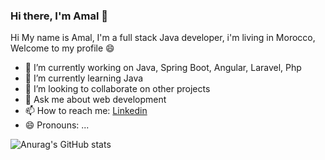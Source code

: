 ### Hi there, I'm Amal 👋

Hi My name is Amal, I'm a full stack Java developer, i'm living in Morocco, Welcome to my profile 😄


- 🔭 I’m currently working on Java, Spring Boot, Angular, Laravel, Php
- 🌱 I’m currently learning Java
- 👯 I’m looking to collaborate on other projects
- 💬 Ask me about web development
- 📫 How to reach me: <a href="https://www.linkedin.com/in/amal-mtahri-87a5701b8/" class="btn btn-primary" > Linkedin </a>
- 😄 Pronouns: ...





![Anurag's GitHub stats](https://github-readme-stats.vercel.app/api?username=amalmtahri&show_icons=true&theme=codeSTACKr)



